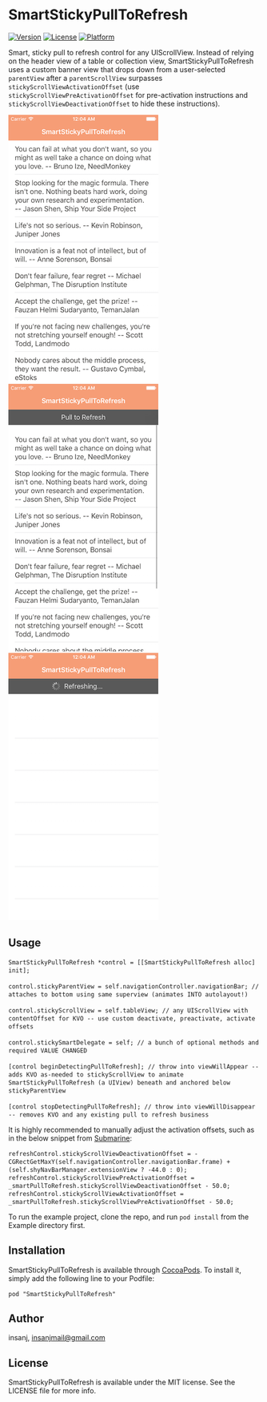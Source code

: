 # SmartStickyPullToRefresh

[![Version](https://img.shields.io/cocoapods/v/SmartStickyPullToRefresh.svg?style=flat)](http://cocoapods.org/pods/SmartStickyPullToRefresh)
[![License](https://img.shields.io/cocoapods/l/SmartStickyPullToRefresh.svg?style=flat)](http://cocoapods.org/pods/SmartStickyPullToRefresh)
[![Platform](https://img.shields.io/cocoapods/p/SmartStickyPullToRefresh.svg?style=flat)](http://cocoapods.org/pods/SmartStickyPullToRefresh)

Smart, sticky pull to refresh control for any UIScrollView. Instead of relying on the header view of a table or collection view, SmartStickyPullToRefresh uses a custom banner view that drops down from a user-selected `parentView` after a `parentScrollView` surpasses `stickyScrollViewActivationOffset` (use `stickyScrollViewPreActivationOffset` for pre-activation instructions and `stickyScrollViewDeactivationOffset` to hide these instructions).

![](Example/Screenshots/screenie_1.png)![](Example/Screenshots/screenie_2.png)
![](Example/Screenshots/screenie_3.png)

## Usage

	SmartStickyPullToRefresh *control = [[SmartStickyPullToRefresh alloc] init];

    control.stickyParentView = self.navigationController.navigationBar; // attaches to bottom using same superview (animates INTO autolayout!)

	control.stickyScrollView = self.tableView; // any UIScrollView with contentOffset for KVO -- use custom deactivate, preactivate, activate offsets

    control.stickySmartDelegate = self; // a bunch of optional methods and required VALUE CHANGED

	[control beginDetectingPullToRefresh]; // throw into viewWillAppear -- adds KVO as-needed to stickyScrollView to animate SmartStickyPullToRefresh (a UIView) beneath and anchored below stickyParentView
	
	[control stopDetectingPullToRefresh]; // throw into viewWillDisappear -- removes KVO and any existing pull to refresh business
	
It is highly recommended to manually adjust the activation offsets, such as in the below snippet from [Submarine](http://insanj.com/submarine):

	refreshControl.stickyScrollViewDeactivationOffset = -CGRectGetMaxY(self.navigationController.navigationBar.frame) + (self.shyNavBarManager.extensionView ? -44.0 : 0);
    refreshControl.stickyScrollViewPreActivationOffset = _smartPullToRefresh.stickyScrollViewDeactivationOffset - 50.0;
    refreshControl.stickyScrollViewActivationOffset = _smartPullToRefresh.stickyScrollViewPreActivationOffset - 50.0;


To run the example project, clone the repo, and run `pod install` from the Example directory first.

## Installation

SmartStickyPullToRefresh is available through [CocoaPods](http://cocoapods.org). To install
it, simply add the following line to your Podfile:

```
pod "SmartStickyPullToRefresh"
```

## Author

insanj, insanjmail@gmail.com

## License

SmartStickyPullToRefresh is available under the MIT license. See the LICENSE file for more info.
